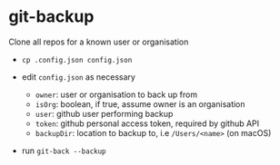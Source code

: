 # git-backup

Clone all repos for a known user or organisation

- `cp .config.json config.json`
- edit `config.json` as necessary

  - `owner`: user or organisation to back up from
  - `isOrg`: boolean, if true, assume owner is an organisation
  - `user`: github user performing backup
  - `token`: github personal access token, required by github API
  - `backupDir`: location to backup to, i.e `/Users/<name>` (on macOS)

- run `git-back --backup`
